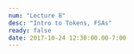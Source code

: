 ```yaml
---
num: "Lecture 8"
desc: "Intro to Tokens, FSAs"
ready: false
date: 2017-10-24 12:30:00.00-7:00
---
```



